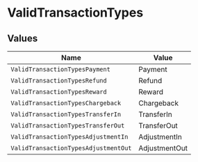# ValidTransactionTypes


## Values

| Name                                 | Value                                |
| ------------------------------------ | ------------------------------------ |
| `ValidTransactionTypesPayment`       | Payment                              |
| `ValidTransactionTypesRefund`        | Refund                               |
| `ValidTransactionTypesReward`        | Reward                               |
| `ValidTransactionTypesChargeback`    | Chargeback                           |
| `ValidTransactionTypesTransferIn`    | TransferIn                           |
| `ValidTransactionTypesTransferOut`   | TransferOut                          |
| `ValidTransactionTypesAdjustmentIn`  | AdjustmentIn                         |
| `ValidTransactionTypesAdjustmentOut` | AdjustmentOut                        |